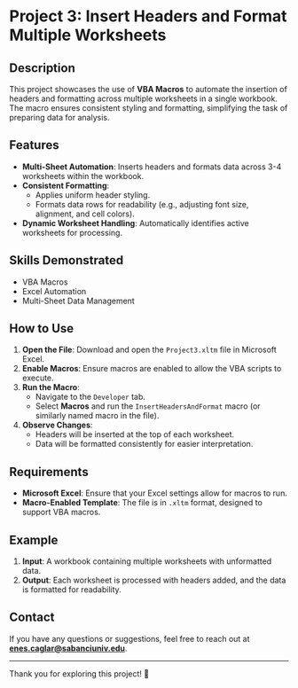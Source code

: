 # Project 3: Insert Headers and Format Multiple Worksheets

## Description
This project showcases the use of **VBA Macros** to automate the insertion of headers and formatting across multiple worksheets in a single workbook. The macro ensures consistent styling and formatting, simplifying the task of preparing data for analysis.

## Features
- **Multi-Sheet Automation**: Inserts headers and formats data across 3-4 worksheets within the workbook.
- **Consistent Formatting**:
  - Applies uniform header styling.
  - Formats data rows for readability (e.g., adjusting font size, alignment, and cell colors).
- **Dynamic Worksheet Handling**: Automatically identifies active worksheets for processing.

## Skills Demonstrated
- VBA Macros
- Excel Automation
- Multi-Sheet Data Management

## How to Use
1. **Open the File**: Download and open the `Project3.xltm` file in Microsoft Excel.
2. **Enable Macros**: Ensure macros are enabled to allow the VBA scripts to execute.
3. **Run the Macro**:
   - Navigate to the `Developer` tab.
   - Select **Macros** and run the `InsertHeadersAndFormat` macro (or similarly named macro in the file).
4. **Observe Changes**:
   - Headers will be inserted at the top of each worksheet.
   - Data will be formatted consistently for easier interpretation.

## Requirements
- **Microsoft Excel**: Ensure that your Excel settings allow for macros to run.
- **Macro-Enabled Template**: The file is in `.xltm` format, designed to support VBA macros.

## Example
1. **Input**: A workbook containing multiple worksheets with unformatted data.
2. **Output**: Each worksheet is processed with headers added, and the data is formatted for readability.

## Contact
If you have any questions or suggestions, feel free to reach out at **enes.caglar@sabanciuniv.edu**.

---

Thank you for exploring this project! 🚀
